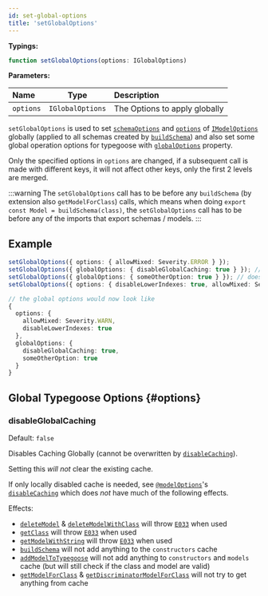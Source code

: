 ```yaml
---
id: set-global-options
title: 'setGlobalOptions'
---
```


**Typings:**

```ts
function setGlobalOptions(options: IGlobalOptions)
```

**Parameters:**

| Name      |       Type       | Description                   |
| :-------- | :--------------: | :---------------------------- |
| `options` | `IGlobalOptions` | The Options to apply globally |

`setGlobalOptions` is used to set [`schemaOptions`](../decorators/modelOptions.md#schemaoptions) and [`options`](../decorators/modelOptions.md#options-1) of [`IModelOptions`](../decorators/modelOptions.md#imodeloptions) globally (applied to all schemas created by [`buildSchema`](./buildSchema.md)) and also set some global operation options for typegoose with [`globalOptions`](#options) property.

Only the specified options in `options` are changed, if a subsequent call is made with different keys, it will not affect other keys, only the first 2 levels are merged.

:::warning
The `setGlobalOptions` call has to be before any `buildSchema` (by extension also `getModelForClass`) calls, which means when doing `export const Model = buildSchema(class)`, the `setGlobalOptions` call has to be before any of the imports that export schemas / models.
:::

## Example

```ts
setGlobalOptions({ options: { allowMixed: Severity.ERROR } });
setGlobalOptions({ globalOptions: { disableGlobalCaching: true } }); // does not affect the previous setting of "options"
setGlobalOptions({ globalOptions: { someOtherOption: true } }); // does not affect the previous setting of "globalOptions"
setGlobalOptions({ options: { disableLowerIndexes: true, allowMixed: Severity.WARN } }); // will overwrite previous setting of "allowMixed"

// the global options would now look like
{
  options: {
    allowMixed: Severity.WARN,
    disableLowerIndexes: true
  },
  globalOptions: {
    disableGlobalCaching: true,
    someOtherOption: true
  }
}
```

## Global Typegoose Options {#options}

### disableGlobalCaching

Default: `false`

Disables Caching Globally (cannot be overwritten by [`disableCaching`](../decorators/modelOptions.md#disablecaching)).

Setting this *will not* clear the existing cache.

If only locally disabled cache is needed, see [`@modelOptions`](../decorators/modelOptions.md)'s [`disableCaching`](../decorators/modelOptions.md#disablecaching) which does *not* have much of the following effects.

Effects:

- [`deleteModel`](./deleteModel.md#deletemodel) & [`deleteModelWithClass`](./deleteModel.md#deletemodelwithclass) will throw [`E033`](../../guides/error-warning-details.md#cache-disabled-e033) when used
- [`getClass`](./getClass.md) will throw [`E033`](../../guides/error-warning-details.md#cache-disabled-e033) when used
- [`getModelWithString`](./getModelWithString.md) will throw [`E033`](../../guides/error-warning-details.md#cache-disabled-e033) when used
- [`buildSchema`](./buildSchema.md) will not add anything to the `constructors` cache
- [`addModelToTypegoose`](./addModelToTypegoose.md) will not add anything to `constructors` and `models` cache (but will still check if the class and model are valid)
- [`getModelForClass`](./getModelForClass.md) & [`getDiscriminatorModelForClass`](./getDiscriminatorModelForClass.md) will not try to get anything from cache
